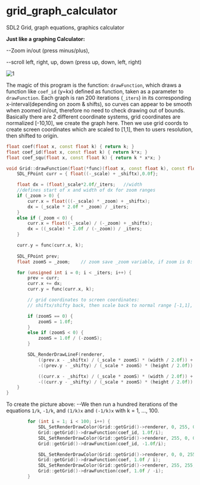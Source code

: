 # grid_graph_calculator
SDL2 Grid, graph equations, graphics calculator

**Just like a graphing Calculator:**

--Zoom in/out (press minus/plus),
  
--scroll left, right, up, down (press up, down, left, right)

![1](https://github.com/aam29dc/grid_graph_calculator/assets/73267302/bd8b6e00-78dd-4bcf-96ad-53a27f83ebf9)

The magic of this program is the function: `drawFunction`, which draws a function like `coef_id` (y=kx) defined as function, taken as a parameter to `drawFunction`.
Each graph is ran 200 iterations (`_iters`) in its corresponding x-interval(depending on zoom & shifts), so curves can appear to be smooth when zoomed in/out, therefore no need to check drawing out of bounds.
Basically there are 2 different coordinate systems, grid coordinates are normalized [-10,10], we create the graph here. Then we use grid coords to create screen coordinates which are scaled to [1,1], then to users resolution, then shifted to origin.
````c++
float coef(float x, const float k) { return k; }
float coef_id(float x, const float k) { return k*x; }
float coef_squ(float x, const float k) { return k * x*x; }

void Grid::drawFunction(float(*func)(float x, const float k), const float k) const {
	SDL_FPoint curr = { float((-_scale) + _shiftx),0.0f};

	float dx = (float)_scale*2.0f/_iters;	//width
	//defines start of x and width of dx for zoom ranges
	if (_zoom > 0) {
		curr.x = float(((-_scale) * _zoom) + _shiftx);
		dx = (_scale * 2.0f * _zoom) / _iters;
	}
	else if (_zoom < 0) {
		curr.x = float((-_scale) / (-_zoom) + _shiftx);
		dx = ((_scale) * 2.0f / (-_zoom)) / _iters;
	}

	curr.y = func(curr.x, k);
	
	SDL_FPoint prev;
	float zoomS = _zoom;	// zoom save _zoom variable, if zoom is 0: use 1, and if negative: use negated reciprocal

	for (unsigned int i = 0; i < _iters; i++) {
		prev = curr;
		curr.x += dx;
		curr.y = func(curr.x, k);

		// grid coordinates to screen coordinates:
		// shiftx/shifty back, then scale back to normal range [-1,1], then scale to width/height of screen, then shift to center of screen

		if (zoomS == 0) {
			zoomS = 1.0f;
		}
		else if (zoomS < 0) {
			zoomS = 1.0f / (-zoomS);
		}

		SDL_RenderDrawLineF(renderer,
			((prev.x - _shiftx) / (_scale * zoomS) * (width / 2.0f)) + (width / 2.0f),
			-((prev.y - _shifty) / (_scale * zoomS) * (height / 2.0f)) + (height / 2.0f),

			((curr.x - _shiftx) / (_scale * zoomS) * (width / 2.0f)) + (width / 2.0f),
			-((curr.y - _shifty) / (_scale * zoomS) * (height / 2.0f)) + (height / 2.0f));
	}
}
````
To create the picture above:
--We then run a hundred iterations of the equations `1/k`, `-1/k`, and `(1/k)x` and `(-1/k)x` with k = 1, ..., 100.
````c++
        for (int i = 1; i < 100; i++) {
            SDL_SetRenderDrawColor(Grid::getGrid()->renderer, 0, 255, 0, 255);
            Grid::getGrid()->drawFunction(coef_id, 1.0f/i);
            SDL_SetRenderDrawColor(Grid::getGrid()->renderer, 255, 0, 0, 255);
            Grid::getGrid()->drawFunction(coef_id, -1.0f/i);

            SDL_SetRenderDrawColor(Grid::getGrid()->renderer, 0, 0, 255, 255);
            Grid::getGrid()->drawFunction(coef, 1.0f / i);
            SDL_SetRenderDrawColor(Grid::getGrid()->renderer, 255, 255, 0, 255);
            Grid::getGrid()->drawFunction(coef, 1.0f / -i);
        }
````
